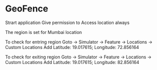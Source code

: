 # GeoFence

Strart application
Give permission to Access location always

The region is set for Mumbai location

To check for entring region
Goto -> Simulator -> Feature -> Locations -> Custom Locations
Add Latitude: 19.017615; Longitude: 72.856164

To check for exiting region
Goto -> Simulator -> Feature -> Locations -> Custom Locations
Add Latitude: 19.017615; Longitude: 82.856164
